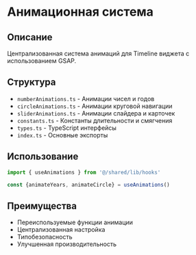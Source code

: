 # Анимационная система

## Описание
Централизованная система анимаций для Timeline виджета с использованием GSAP.

## Структура
- `numberAnimations.ts` - Анимации чисел и годов
- `circleAnimations.ts` - Анимации круговой навигации
- `sliderAnimations.ts` - Анимации слайдера и карточек
- `constants.ts` - Константы длительности и смягчения
- `types.ts` - TypeScript интерфейсы
- `index.ts` - Основные экспорты

## Использование
```typescript
import { useAnimations } from '@/shared/lib/hooks'

const {animateYears, animateCircle} = useAnimations()
```

## Преимущества
- Переиспользуемые функции анимации
- Централизованная настройка
- Типобезопасность
- Улучшенная производительность
